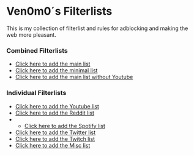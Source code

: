 # Ven0m0´s Filterlists

This is my collection of filterlist and rules for adblocking and making the web more pleasant.
### Combined Filterlists
- [Click here to add the main list](https://subscribe.adblockplus.org/?location=https://raw.githubusercontent.com/Ven0m0/Ven0m0-Adblock/refs/heads/main/Combination.txt)
- [Click here to add the minimal list](https://subscribe.adblockplus.org/?location=https://raw.githubusercontent.com/Ven0m0/Ven0m0-Adblock/refs/heads/main/Combination%20Minimal.txt)
- [Click here to add the main list without Youtube](https://subscribe.adblockplus.org/?location=https://raw.githubusercontent.com/Ven0m0/Ven0m0-Adblock/refs/heads/main/Combination%20No%20YT)

### Individual Filterlists
- [Click here to add the Youtube list](https://subscribe.adblockplus.org/?location=https://raw.githubusercontent.com/Ven0m0/Ven0m0-Adblock/refs/heads/main/YoutubeTweaks.txt)
- [Click here to add the Reddit list](https://subscribe.adblockplus.org/?location=https://raw.githubusercontent.com/Ven0m0/Ven0m0-Adblock/refs/heads/main/RedditAnnoyances.txt)
- - [Click here to add the Spotify list](https://subscribe.adblockplus.org/?location=https://raw.githubusercontent.com/Ven0m0/Ven0m0-Adblock/refs/heads/main/SpotifyTweaks.txt)
- [Click here to add the Twitter list](https://subscribe.adblockplus.org/?location=https://raw.githubusercontent.com/Ven0m0/Ven0m0-Adblock/refs/heads/main/TwitterAnnoyances.txt)
- [Click here to add the Twitch list](https://subscribe.adblockplus.org/?location=https://raw.githubusercontent.com/Ven0m0/Ven0m0-Adblock/refs/heads/main/TwitchTweaks.txt)
- [Click here to add the Misc list](https://subscribe.adblockplus.org/?location=https://raw.githubusercontent.com/Ven0m0/Ven0m0-Adblock/refs/heads/main/Other.txt)
